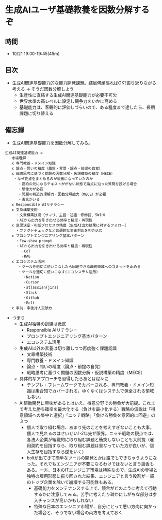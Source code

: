 # 生成AIユーザ基礎教養を因数分解するぞ
## 時間

- 10/21 19:00-19:45(45m)

## 目次

- 生成AI関連基礎能力的な能力開発課題。結局何頑張ればOK?振り返りながら考える -> そうだ因数分解しよう
  - 生産性に直結する生成AI関連基礎能力が必要不可欠
  - 世界水準の高レベルに設定し競争力をいかに高める
  - 基礎能力は、客観的に評価しづらいので、ある程度まで達したら、長期課題に切り替える

## 備忘録

- 生成AI関連基礎能力を因数分解してみる。

```
生成AI関連基礎能力 = 
   市場理解
   x 専門教養・ドメイン知識
   x 論点・問いの精度（趣旨・背景・論点・前提の自覚）
   x 戦略思考に基づく問題の因数分解・仮説構築の精度（MECE）
    ・なぜ要点をまとめるのが最後になっていたのか
      ・要約の元になるテキストががない状態で論点に沿った質問を投げる場合
      ・想像力が必要
      ・問題の構造的理解力・因数分解能力（MECE）が必要
      ・勇気がいる
   x Responsible AIリテラシー
   x 文章構築技術
     ・文章構築技術（サマリ、主語・述語・修飾語、5W1H）
     ・AIから出力を引き出せる効率と精度・再現性
   x 意思決定・判断プロセスの精度（生成AI出力結果に対するフォロー）
     ・ファクトチェックなど普遍的な事後対応を叩き込む
   x プロンプトエンジニアリング基本パターン 
     ・Few-show prompt
     ・AIから出力を引き出せる効率と精度・再現性
       ・CoT
       ・RAG
   x エコシステム活用 
      ・ツールを適切に使いこなしたら回避できる職務領域へのコミットを止める
      ・ツールを適切に使いこなす(エコシステム活用)
        ・Notion
        ・Cursor
        ・atlassian(jira)
        ・Slack
        ・Github
        ・Bolt
   x 事前・事後対人交渉力 
```

- つまり
  - 生成AI独特の訓練は徹底
    - Responsible AIリテラシー 
    - プロンプトエンジニアリング基本パターン 
    - エコシステム活用 
  - 生成AI以外の素養は切り離しつつ再度強く課題認識
    - 文章構築技術
    - 専門教養・ドメイン知識
    - 論点・問いの精度（論点・前提の自覚）
    - 戦略思考に基づく問題の因数分解・仮説構築の精度（MECE）
  - 具体的なアプローチを習得したらあとは程々に
    - テンプレ・フレームワークでカバーされる、専門教養・ドメイン知識は集合知でカバーされる。ゆくゆくはシステムで保全される領域も多い。
  - AI駆動開発に興味があるとはいえ、得意分野での勝負が大前提。これまで考えた勝ち確率を最大化する（負けを最小化する）戦略の仮説は「得意領域への集中と選択」「ニッチ戦略」「負ける勝負を意図的に回避」の３つ
    - 個人で取り組む場合、あまり先のことを考えすぎないことも大事。個人で見れるのはせいぜい1-2年先が限界。ニッチ戦略の観点では、各法人企業が組織的に取り組む課題と衝突しないことも大前提（雇用契約を目指すなら、取り組む課題は重なっていた方が良いが、個人生存を目指すなら逆をいく）
    - boltが出てきて簡単なツールの開発とかは誰でもできちゃうようになった。それでもエンジニアが不要になるわけではないと言う論舌もある。一方、日本のITエンジニア市場は特殊なので、生成AIの登場と独特の雇用形態に振り回された結果、エンジニアと言う役割が一部のトップ企業を除いて崩壊する可能性もある。
      - 基礎能力をメンテナンスする上で、競合がどのように考えて行動するかに注意してみる。苦手に考えたり疎かにしがちな部分は参入チャンスが高いかもしれない
      - 特殊な日本のエンジニア市場が、自分にとって悪い方向に向かった場合と、そうでない場合の両方を考えておく
